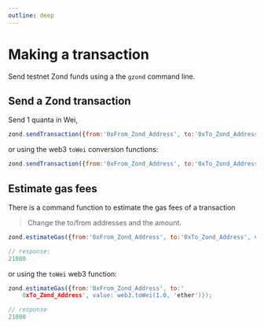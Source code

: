 ```yaml
---
outline: deep
---
```


# Making a transaction

Send testnet Zond funds using a the `gzond` command line.


## Send a Zond transaction

Send 1 quanta in Wei,

```js
zond.sendTransaction({from:'0xFrom_Zond_Address', to:'0xTo_Zond_Address', value: 1000000000000000000, gas:21000);
```

or using the web3 `toWei` conversion functions:

```js
zond.sendTransaction({from:'0xFrom_Zond_Address', to:'0xTo_Zond_Address', value: web3.toWei(1.0, 'ether'), gas:21000});
```


## Estimate gas fees

There is a command function to estimate the gas fees of a transaction

> Change the to/from addresses and the amount.

```js
zond.estimateGas({from:'0xFrom_Zond_Address', to:'0xTo_Zond_Address', value: 1000000000000000000});

// response:
21000
```
or using the `toWei` web3 function:

```js
zond.estimateGas({from:'0xFrom_Zond_Address', to:'
	0xTo_Zond_Address', value: web3.toWei(1.0, 'ether')});

// response
21000
```

